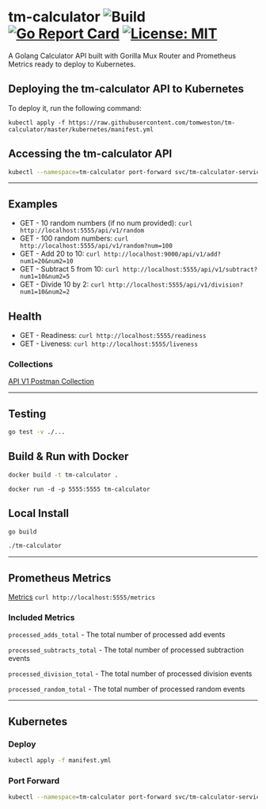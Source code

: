 # tm-calculator ![Build](https://github.com/tomweston/tm-calculator/actions/workflows/go.yml/badge.svg) [![Go Report Card](https://goreportcard.com/badge/github.com/tomweston/tm-calculator)](https://goreportcard.com/report/github.com/tomweston/tm-calculator) [![License: MIT](https://img.shields.io/badge/License-MIT-yellow.svg)](https://github.com/tomweston/tm-calculator/blob/master/LICENCE)

A Golang Calculator API built with Gorilla Mux Router and Prometheus Metrics ready to deploy to Kubernetes.
  
## Deploying the tm-calculator API to Kubernetes

To deploy it, run the following command:

```
kubectl apply -f https://raw.githubusercontent.com/tomweston/tm-calculator/master/kubernetes/manifest.yml
```

## Accessing the tm-calculator API

```sh
kubectl --namespace=tm-calculator port-forward svc/tm-calculator-service 5555:5555
```
---

## Examples

- GET - 10 random numbers (if no num provided): `curl http://localhost:5555/api/v1/random`
- GET - 100 random numbers: `curl http://localhost:5555/api/v1/random?num=100`
- GET - Add 20 to 10: `curl http://localhost:9000/api/v1/add?num1=20&num2=10`
- GET - Subtract 5 from 10: `curl http://localhost:5555/api/v1/subtract?num1=10&num2=5`
- GET - Divide 10 by 2: `curl http://localhost:5555/api/v1/division?num1=10&num2=2`

## Health

- GET - Readiness: `curl http://localhost:5555/readiness`
- GET - Liveness: `curl http://localhost:5555/liveness`

### Collections

[API V1 Postman Collection](example/v1_postman_collection.json)

---

## Testing

```sh
go test -v ./...
```

## Build & Run with Docker

```sh
docker build -t tm-calculator .
```
```
docker run -d -p 5555:5555 tm-calculator
```

## Local Install

```sh
go build
```
```sh
./tm-calculator
```

---

## Prometheus Metrics

[Metrics](http://127.0.0.1:5555/metrics) `curl http://localhost:5555/metrics`

### Included Metrics

`processed_adds_total` - The total number of processed add events

`processed_subtracts_total` - The total number of processed subtraction events

`processed_division_total` - The total number of processed division events

`processed_random_total` - The total number of processed random events

---

## Kubernetes

### Deploy

```sh
kubectl apply -f manifest.yml
```

### Port Forward

```sh
kubectl --namespace=tm-calculator port-forward svc/tm-calculator-service 5555:5555
```